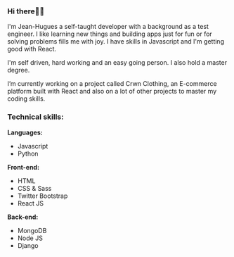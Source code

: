 ### Hi there👋🏾

I'm Jean-Hugues a self-taught developer with a background as a test engineer. I like learning new things and building apps just for fun or for solving problems fills me with joy. I have skills in Javascript and I'm getting  good with React.

I'm self driven, hard working and an easy going person. I also hold a master degree.

I’m currently working on a project called Crwn Clothing, an E-commerce platform built with React and also on a lot of other projects to master my coding skills.


### Technical skills:

**Languages:**

* Javascript
* Python

**Front-end:**

* HTML
* CSS & Sass
* Twitter Bootstrap
* React JS 


**Back-end:**

* MongoDB
* Node JS
* Django

<!--
**hugonin/hugonin** is a ✨ _special_ ✨ repository because its `README.md` (this file) appears on your GitHub profile.

Here are some ideas to get you started:

- 🔭 I’m currently working on ...
- 🌱 I’m currently learning ...
- 👯 I’m looking to collaborate on ...
- 🤔 I’m looking for help with ...
- 💬 Ask me about ...
- 📫 How to reach me: ...
- 😄 Pronouns: ...
- ⚡ Fun fact: ...
-->
